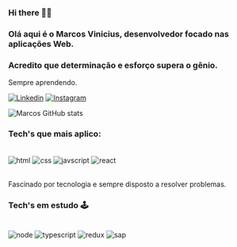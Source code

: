 ### Hi there 🖖🏼

### Olá aqui é o Marcos Vinicius, desenvolvedor focado nas aplicações Web.
### Acredito que determinação e esforço supera o gênio.
Sempre aprendendo.


[![Linkedin](https://img.shields.io/badge/LinkedIn-0077B5?style=for-the-badge&logo=linkedin&logoColor=white)](https://www.linkedin.com/in/m4rcaoferole/)
[![Instagram](https://img.shields.io/badge/Instagram-E4405F?style=for-the-badge&logo=instagram&logoColor=white)](https://www.instagram.com/m4rcaoferole)

![Marcos GitHub stats](https://github-readme-stats.vercel.app/api?username=m4rcaoferole&show_icons=true&theme=dracula)

### Tech's que mais aplico:

<div style="display: inline_block"> </br>
  <img align="center" alt="html" src="https://img.shields.io/badge/HTML5-E34F26?style=for-the-badge&logo=html5&logoColor=white" />
  <img align="center" alt="css" src="https://img.shields.io/badge/CSS3-1572B6?style=for-the-badge&logo=css3&logoColor=white" />
  <img align="center" alt="javscript" src="https://img.shields.io/badge/JavaScript-F7DF1E?style=for-the-badge&logo=javascript&logoColor=black" />
  <img align="center" alt="react" src="https://img.shields.io/badge/React-20232A?style=for-the-badge&logo=react&logoColor=61DAFB" />

</div></br>

Fascinado por tecnologia  e sempre disposto a resolver problemas.

### Tech's em estudo 🕹

<div style="display: inline_block"> </br>
  <img align="center" alt="node" src="https://img.shields.io/badge/Node.js-43853D?style=for-the-badge&logo=node.js&logoColor=white" />
  <img align="center" alt="typescript" src="https://img.shields.io/badge/TypeScript-007ACC?style=for-the-badge&logo=typescript&logoColor=white" />
  <img align="center" alt="redux" src="https://img.shields.io/badge/Redux-593D88?style=for-the-badge&logo=redux&logoColor=white" />
  <img align="center" alt="sap" src="https://img.shields.io/badge/SAP-0FAAFF?style=for-the-badge&logo=sap&logoColor=white" />
</div></br>
<!--
**m4rcaoferole/m4rcaoferole** is a ✨ _special_ ✨ repository because its `README.md` (this file) appears on your GitHub profile.

Here are some ideas to get you started:

- 🔭 I’m currently working on ...
- 🌱 I’m currently learning ...
- 👯 I’m looking to collaborate on ...
- 🤔 I’m looking for help with ...
- 💬 Ask me about ...
- 📫 How to reach me: ...
- 😄 Pronouns: ...
- ⚡ Fun fact: ...
-->
